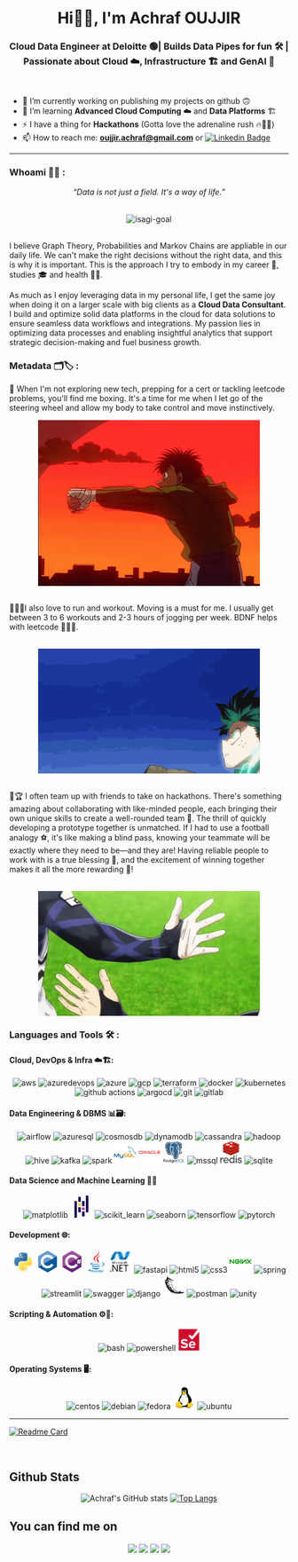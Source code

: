 <h1 align="center">Hi👋🏻,  I'm Achraf OUJJIR</h1>
<h3 align="center">Cloud Data Engineer at Deloitte 🟢| Builds Data Pipes for fun 🛠️  | Passionate about Cloud ☁️, Infrastructure 🏗️ and GenAI 🧠 </h3>
<br>

- 🔭 I’m currently working on publishing my projects on github 🙃
- 🌱 I’m learning **Advanced Cloud Computing** ☁️ and **Data Platforms** 🏗️
- ⚡ I have a thing for **Hackathons** (Gotta love the adrenaline rush 🔥👨‍💻)
- 📫 How to reach me: **oujjir.achraf@gmail.com** or
  <a href="https://www.linkedin.com/in/achraf-oujjir/" target="blank" rel="noopener noreferrer">
    <img src="https://img.shields.io/badge/LinkedIn-blue?style=for-the-badge&logo=linkedin&logoColor=white" alt="Linkedin Badge"/>
  </a>

---

### Whoami 👨‍💻 :
<p align="center">
  <em>“Data is not just a field. It's a way of life.”</em>
</p>
<br>
<div align="center">
<img align="center" alt="isagi-goal" width="400" src="https://github.com/achraf-oujjir/achraf-oujjir/blob/main/isagi-goal.gif">
</div>
<br>

I believe Graph Theory, Probabilities and Markov Chains are appliable in our daily life. We can't make the right decisions without the right data, and this is why it is important. This is the approach I try to embody in my career 💼, studies 🎓 and health 🏋️‍♂️.

As much as I enjoy leveraging data in my personal life, I get the same joy when doing it on a larger scale with big clients as a **Cloud Data Consultant**. I build and optimize solid data platforms in the cloud for data solutions to ensure seamless data workflows and integrations. My passion lies in optimizing data processes and enabling insightful analytics that support strategic decision-making and fuel business growth.

### Metadata 🗂️🏷️ :
🥊 When I'm not exploring new tech, prepping for a cert or tackling leetcode problems, you'll find me boxing. It's a time for me when I let go of the steering wheel and allow my body to take control and move instinctively.
<br>
<div align="center">
<img align="center" alt="ippo-box" width="400" src="https://github.com/achraf-oujjir/achraf-oujjir/blob/main/ippo-box.gif">
</div>
<br>

💪🏃‍♂️I also love to run and workout. Moving is a must for me. I usually get between 3 to 6 workouts and 2-3 hours of jogging per week. BDNF helps with leetcode 🧩👨‍💻.

<br>
<div align="center">
<img align="center" alt="izuku-run" width="400" src="https://github.com/achraf-oujjir/achraf-oujjir/blob/main/izuku-run.gif">
</div>
<br>

🚀🏆 I often team up with friends to take on hackathons. There's something amazing about collaborating with like-minded people, each bringing their own unique skills to create a well-rounded team 👥. The thrill of quickly developing a prototype together is unmatched. If I had to use a football analogy ⚽, it's like making a blind pass, knowing your teammate will be exactly where they need to be—and they are! Having reliable people to work with is a true blessing 🙌, and the excitement of winning together makes it all the more rewarding 🥇!

<br>
<div align="center">
<img align="center" alt="isagi-dap" width="400" src="https://github.com/achraf-oujjir/achraf-oujjir/blob/main/isagi-dap.gif">
</div>

### Languages and Tools 🛠️ :

#### Cloud, DevOps & Infra ☁️🏗️:
<div align="center">
  <img src="https://www.vectorlogo.zone/logos/amazon_aws/amazon_aws-icon.svg" height="40" alt="aws" />
  <img src="https://cdn.jsdelivr.net/gh/devicons/devicon/icons/azuredevops/azuredevops-original.svg" height="40" alt="azuredevops" />
  <img src="https://www.vectorlogo.zone/logos/microsoft_azure/microsoft_azure-icon.svg" height="40" alt="azure" /> 
  <img src="https://www.vectorlogo.zone/logos/google_cloud/google_cloud-icon.svg" height="40" alt="gcp" />
  <img src="https://cdn.jsdelivr.net/gh/devicons/devicon/icons/terraform/terraform-original.svg" height="40" alt="terraform" />
  <img src="https://cdn.jsdelivr.net/gh/devicons/devicon/icons/docker/docker-original-wordmark.svg" height="40" alt="docker" />
  <img src="https://www.vectorlogo.zone/logos/kubernetes/kubernetes-icon.svg" height="40" alt="kubernetes" />
  <img src="https://cdn.jsdelivr.net/gh/devicons/devicon/icons/githubactions/githubactions-original.svg" height="40" alt="github actions" />
  <img src="https://www.vectorlogo.zone/logos/argoprojio/argoprojio-icon.svg" height="40" alt="argocd" />
  <img src="https://www.vectorlogo.zone/logos/git-scm/git-scm-icon.svg" alt="git" width="40" height="40"/>
  <img src="https://cdn.jsdelivr.net/gh/devicons/devicon/icons/gitlab/gitlab-original.svg" height="40" width="52" alt="gitlab"  />
</div>

#### Data Engineering & DBMS 📊🗃️:
<div align="center">
  <img src="https://cdn.jsdelivr.net/gh/devicons/devicon/icons/apacheairflow/apacheairflow-original.svg" height="40" alt="airflow" />
  <img src="https://cdn.jsdelivr.net/gh/devicons/devicon/icons/azuresqldatabase/azuresqldatabase-original.svg" height="40" alt="azuresql" />
  <img src="https://cdn.jsdelivr.net/gh/devicons/devicon/icons/cosmosdb/cosmosdb-original.svg" height="40" alt="cosmosdb" />
  <img src="https://cdn.jsdelivr.net/gh/devicons/devicon/icons/dynamodb/dynamodb-original.svg" height="40" alt="dynamodb" />
  <img src="https://www.vectorlogo.zone/logos/apache_cassandra/apache_cassandra-icon.svg" height="40" alt="cassandra" />
  <img src="https://www.vectorlogo.zone/logos/apache_hadoop/apache_hadoop-icon.svg" height="40" alt="hadoop" />
  <img src="https://www.vectorlogo.zone/logos/apache_hive/apache_hive-icon.svg" height="40" alt="hive" />
  <img src="https://www.vectorlogo.zone/logos/apache_kafka/apache_kafka-icon.svg" height="40" alt="kafka" />
  <img src="https://cdn.jsdelivr.net/gh/devicons/devicon/icons/apachespark/apachespark-original.svg" height="40" alt="spark" />
  <img src="https://raw.githubusercontent.com/devicons/devicon/master/icons/mysql/mysql-original-wordmark.svg" height="40" alt="mysql" />
  <img src="https://raw.githubusercontent.com/devicons/devicon/master/icons/oracle/oracle-original.svg" height="40" alt="oracle" />
  <img src="https://raw.githubusercontent.com/devicons/devicon/master/icons/postgresql/postgresql-original-wordmark.svg" height="40" alt="postgresql" />
  <img src="https://www.svgrepo.com/show/303229/microsoft-sql-server-logo.svg" height="40" alt="mssql" />
  <img src="https://raw.githubusercontent.com/devicons/devicon/master/icons/redis/redis-original-wordmark.svg" height="40" alt="redis" />
  <img src="https://www.vectorlogo.zone/logos/sqlite/sqlite-icon.svg" height="40" alt="sqlite" />
</div>

#### Data Science and Machine Learning 🤖🧠
<div align="center">
  <img src="https://cdn.jsdelivr.net/gh/devicons/devicon/icons/matplotlib/matplotlib-original.svg" height="40" alt="matplotlib" />
  <img src="https://raw.githubusercontent.com/devicons/devicon/2ae2a900d2f041da66e950e4d48052658d850630/icons/pandas/pandas-original.svg" height="40" alt="pandas" />
  <img src="https://upload.wikimedia.org/wikipedia/commons/0/05/Scikit_learn_logo_small.svg" height="40" alt="scikit_learn" />
  <img src="https://seaborn.pydata.org/_images/logo-mark-lightbg.svg" height="40" alt="seaborn" />
  <img src="https://www.vectorlogo.zone/logos/tensorflow/tensorflow-icon.svg" height="40" alt="tensorflow" />
  <img src="https://www.vectorlogo.zone/logos/pytorch/pytorch-icon.svg" height="40" alt="pytorch" />
</div>

#### Development 🌐:
<div align="center">
  <img src="https://raw.githubusercontent.com/devicons/devicon/master/icons/python/python-original.svg" height="40" alt="python" />
  <img src="https://raw.githubusercontent.com/devicons/devicon/master/icons/c/c-original.svg" height="40" alt="c" />
  <img src="https://raw.githubusercontent.com/devicons/devicon/master/icons/csharp/csharp-original.svg" height="40" alt="csharp" />
  <img src="https://raw.githubusercontent.com/devicons/devicon/master/icons/java/java-original.svg" height="40" alt="java" />
  <img src="https://raw.githubusercontent.com/devicons/devicon/master/icons/dot-net/dot-net-original-wordmark.svg" height="40" alt="dotnet" />
  <img src="https://cdn.jsdelivr.net/gh/devicons/devicon/icons/fastapi/fastapi-original.svg" height="40" alt="fastapi" />
  <img src="https://cdn.jsdelivr.net/gh/devicons/devicon/icons/html5/html5-original.svg" height="40" alt="html5" />
  <img src="https://cdn.jsdelivr.net/gh/devicons/devicon/icons/css3/css3-original.svg" height="40" alt="css3" />
  <img src="https://raw.githubusercontent.com/devicons/devicon/master/icons/nginx/nginx-original.svg" height="40" alt="nginx" />
  <img src="https://www.vectorlogo.zone/logos/springio/springio-icon.svg" height="40" alt="spring" />
  <img src="https://cdn.jsdelivr.net/gh/devicons/devicon/icons/streamlit/streamlit-original.svg" height="40" alt="streamlit" />
  <img src="https://cdn.jsdelivr.net/gh/devicons/devicon/icons/swagger/swagger-original.svg" height="40" alt="swagger" />
  <img src="https://cdn.worldvectorlogo.com/logos/django.svg" height="40" alt="django" />
  <img src="https://raw.githubusercontent.com/devicons/devicon/master/icons/flask/flask-original.svg" height="40" alt="flask" />
  <img src="https://cdn.jsdelivr.net/gh/devicons/devicon/icons/postman/postman-original.svg" height="40" alt="postman" />
  <img src="https://www.vectorlogo.zone/logos/unity3d/unity3d-icon.svg" alt="unity" width="40" height="40"/>
</div>

#### Scripting & Automation ⚙️📜:
<div align="center">
  <img src="https://www.vectorlogo.zone/logos/gnu_bash/gnu_bash-icon.svg" height="40" alt="bash" />
  <img src="https://cdn.jsdelivr.net/gh/devicons/devicon/icons/powershell/powershell-original.svg" height="40" alt="powershell" />
  <img src="https://raw.githubusercontent.com/devicons/devicon/master/icons/selenium/selenium-original.svg" height="40" alt="selenium" />
</div>


#### Operating Systems 🖥️:
<div align="center">
  <img src="https://cdn.jsdelivr.net/gh/devicons/devicon/icons/centos/centos-original.svg" height="40" alt="centos" />
  <img src="https://cdn.jsdelivr.net/gh/devicons/devicon/icons/debian/debian-original.svg" height="40" alt="debian" />
  <img src="https://cdn.jsdelivr.net/gh/devicons/devicon/icons/fedora/fedora-original.svg" height="40" alt="fedora" />
  <img src="https://raw.githubusercontent.com/devicons/devicon/master/icons/linux/linux-original.svg" height="40" alt="linux" />
  <img src="https://cdn.jsdelivr.net/gh/devicons/devicon/icons/ubuntu/ubuntu-original.svg" height="40" alt="ubuntu" />
</div>

---

[![Readme Card](https://github-readme-stats.vercel.app/api/pin/?username=achraf-oujjir&repo=Twitter-Hive-DataWarehouse&theme=github_dark&hide_border=true)](https://github.com/achraf-oujjir/Twitter-Hive-DataWarehouse)


<br>
<h2 align="left">Github Stats</h2>

<div align="center">
  <img src="https://github-readme-stats-sigma-five.vercel.app/api/?username=achraf-oujjir&show_icons=true&title_color=fff&icon_color=54EC87&text_color=aaaaaa&bg_color=050505" alt="Achraf's GitHub stats">
  <a href="https://github.com/achraf-oujjir/github-readme-stats">
    <img src="https://github-readme-stats-sigma-five.vercel.app/api/top-langs/?username=achraf-oujjir&layout=compact&langs_count=8&title_color=fff&text_color=aaaaaa&bg_color=050505" alt="Top Langs">
  </a>
</div>


<h2 align="left">You can find me on</h2>

<div align="center">
<a href="https://www.linkedin.com/in/achraf-oujjir/" target="_blank"> <img align="center" src="https://img.shields.io/badge/linkedin-000.svg?style=for-the-badge&logo=linkedin&logoColor=blue"/></a>
<a href="https://www.kaggle.com/raphash" target="_blank"> <img align="center" src="https://img.shields.io/badge/-kaggle-000.svg?logo=kaggle&logoColor=blue&style=for-the-badge"/></a>
<a href="https://www.datacamp.com/profile/oujjirachraf" target="_blank"> <img align="center" src="https://img.shields.io/badge/Datacamp-000?style=for-the-badge&logo=datacamp&logoColor=65FF8F"/></a>
<a href="https://stackoverflow.com/users/15069650/h-raph?tab=profile" target="_blank"> <img align="center" src="https://img.shields.io/badge/Stack Overflow-000.svg?style=for-the-badge&logo=StackOverflow&logoColor"/></a>
</div>

<!--**achraf-oujjir/achraf-oujjir** is a ✨ _special_ ✨ repository because its `README.md` (this file) appears on your GitHub profile.

terraform, argocd, kafka, airflow, nifi, mage, talend, ssis, excel, powerbi, tableau, hbase terraform, argocd, kafka, airflow, nifi, mage, talend, ssis, excel, powerbi, tableau, hbase
Here are some ideas to get you started:
- 👯 I’m looking to collaborate on ...
- 🤔 I’m looking for help with ...
- 💬 Ask me about ...
- 😄 Pronouns: ...-->
